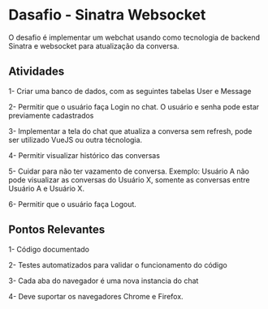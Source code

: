 # Dasafio - Sinatra Websocket
O desafio é implementar um webchat usando como tecnologia de backend Sinatra e websocket para atualização da conversa.

## Atividades
1- Criar uma banco de dados, com as seguintes tabelas User e Message

2- Permitir que o usuário faça Login no chat. O usuário e senha pode estar previamente cadastrados

3- Implementar a tela do chat que atualiza a conversa sem refresh, pode ser utilizado VueJS ou outra técnologia.

4- Permitir visualizar histórico das conversas

5- Cuidar para não ter vazamento de conversa. Exemplo: Usuário A não pode visualizar as conversas do Usuário X, somente as 
conversas entre Usuário A e Usuário X.

6- Permitir que o usuário faça Logout.

## Pontos Relevantes
1- Código documentado

2- Testes automatizados para validar o funcionamento do código

3- Cada aba do navegador é uma nova instancia do chat

4- Deve suportar os navegadores Chrome e Firefox.
